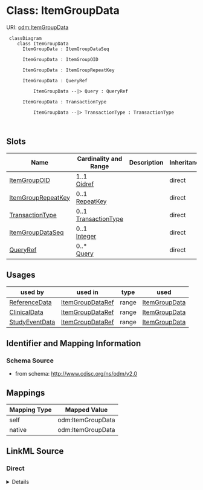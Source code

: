 # Class: ItemGroupData



URI: [odm:ItemGroupData](http://www.cdisc.org/ns/odm/v2.0/ItemGroupData)



```mermaid
 classDiagram
    class ItemGroupData
      ItemGroupData : ItemGroupDataSeq
        
      ItemGroupData : ItemGroupOID
        
      ItemGroupData : ItemGroupRepeatKey
        
      ItemGroupData : QueryRef
        
          ItemGroupData --|> Query : QueryRef
        
      ItemGroupData : TransactionType
        
          ItemGroupData --|> TransactionType : TransactionType
        
      
```




<!-- no inheritance hierarchy -->


## Slots

| Name | Cardinality and Range | Description | Inheritance |
| ---  | --- | --- | --- |
| [ItemGroupOID](ItemGroupOID.md) | 1..1 <br/> [Oidref](Oidref.md) |  | direct |
| [ItemGroupRepeatKey](ItemGroupRepeatKey.md) | 0..1 <br/> [RepeatKey](RepeatKey.md) |  | direct |
| [TransactionType](TransactionType.md) | 0..1 <br/> [TransactionType](TransactionType.md) |  | direct |
| [ItemGroupDataSeq](ItemGroupDataSeq.md) | 0..1 <br/> [Integer](Integer.md) |  | direct |
| [QueryRef](QueryRef.md) | 0..* <br/> [Query](Query.md) |  | direct |





## Usages

| used by | used in | type | used |
| ---  | --- | --- | --- |
| [ReferenceData](ReferenceData.md) | [ItemGroupDataRef](ItemGroupDataRef.md) | range | [ItemGroupData](ItemGroupData.md) |
| [ClinicalData](ClinicalData.md) | [ItemGroupDataRef](ItemGroupDataRef.md) | range | [ItemGroupData](ItemGroupData.md) |
| [StudyEventData](StudyEventData.md) | [ItemGroupDataRef](ItemGroupDataRef.md) | range | [ItemGroupData](ItemGroupData.md) |






## Identifier and Mapping Information







### Schema Source


* from schema: http://www.cdisc.org/ns/odm/v2.0





## Mappings

| Mapping Type | Mapped Value |
| ---  | ---  |
| self | odm:ItemGroupData |
| native | odm:ItemGroupData |





## LinkML Source

<!-- TODO: investigate https://stackoverflow.com/questions/37606292/how-to-create-tabbed-code-blocks-in-mkdocs-or-sphinx -->

### Direct

<details>
```yaml
name: ItemGroupData
in_subset:
- ItemGroupDataGroup
from_schema: http://www.cdisc.org/ns/odm/v2.0
slots:
- ItemGroupOID
- ItemGroupRepeatKey
- TransactionType
- ItemGroupDataSeq
- QueryRef
slot_usage:
  ItemGroupOID:
    name: ItemGroupOID
    domain_of:
    - SourceItem
    - ItemGroupData
    - KeySet
    - ItemGroupRef
    range: oidref
    required: true
  ItemGroupRepeatKey:
    name: ItemGroupRepeatKey
    domain_of:
    - ItemGroupData
    - KeySet
    range: repeatKey
    required: false
  TransactionType:
    name: TransactionType
    domain_of:
    - SubjectData
    - StudyEventData
    - ItemGroupData
    - ItemData
    - Annotation
    range: TransactionType
    required: false
  ItemGroupDataSeq:
    name: ItemGroupDataSeq
    domain_of:
    - ItemGroupData
    range: integer
    required: false
  QueryRef:
    name: QueryRef
    multivalued: true
    domain_of:
    - ClinicalData
    - SubjectData
    - StudyEventData
    - ItemGroupData
    - ItemData
    - Location
    range: Query
    required: false
    minimum_cardinality: 0
class_uri: odm:ItemGroupData

```
</details>

### Induced

<details>
```yaml
name: ItemGroupData
in_subset:
- ItemGroupDataGroup
from_schema: http://www.cdisc.org/ns/odm/v2.0
slot_usage:
  ItemGroupOID:
    name: ItemGroupOID
    domain_of:
    - SourceItem
    - ItemGroupData
    - KeySet
    - ItemGroupRef
    range: oidref
    required: true
  ItemGroupRepeatKey:
    name: ItemGroupRepeatKey
    domain_of:
    - ItemGroupData
    - KeySet
    range: repeatKey
    required: false
  TransactionType:
    name: TransactionType
    domain_of:
    - SubjectData
    - StudyEventData
    - ItemGroupData
    - ItemData
    - Annotation
    range: TransactionType
    required: false
  ItemGroupDataSeq:
    name: ItemGroupDataSeq
    domain_of:
    - ItemGroupData
    range: integer
    required: false
  QueryRef:
    name: QueryRef
    multivalued: true
    domain_of:
    - ClinicalData
    - SubjectData
    - StudyEventData
    - ItemGroupData
    - ItemData
    - Location
    range: Query
    required: false
    minimum_cardinality: 0
attributes:
  ItemGroupOID:
    name: ItemGroupOID
    from_schema: http://www.cdisc.org/ns/odm/v2.0
    rank: 1000
    alias: ItemGroupOID
    owner: ItemGroupData
    domain_of:
    - SourceItem
    - ItemGroupData
    - KeySet
    - ItemGroupRef
    range: oidref
    required: true
  ItemGroupRepeatKey:
    name: ItemGroupRepeatKey
    from_schema: http://www.cdisc.org/ns/odm/v2.0
    rank: 1000
    alias: ItemGroupRepeatKey
    owner: ItemGroupData
    domain_of:
    - ItemGroupData
    - KeySet
    range: repeatKey
    required: false
  TransactionType:
    name: TransactionType
    from_schema: http://www.cdisc.org/ns/odm/v2.0
    rank: 1000
    alias: TransactionType
    owner: ItemGroupData
    domain_of:
    - SubjectData
    - StudyEventData
    - ItemGroupData
    - ItemData
    - Annotation
    range: TransactionType
    required: false
  ItemGroupDataSeq:
    name: ItemGroupDataSeq
    from_schema: http://www.cdisc.org/ns/odm/v2.0
    rank: 1000
    alias: ItemGroupDataSeq
    owner: ItemGroupData
    domain_of:
    - ItemGroupData
    range: integer
    required: false
  QueryRef:
    name: QueryRef
    from_schema: http://www.cdisc.org/ns/odm/v2.0
    rank: 1000
    multivalued: true
    alias: QueryRef
    owner: ItemGroupData
    domain_of:
    - ClinicalData
    - SubjectData
    - StudyEventData
    - ItemGroupData
    - ItemData
    - Location
    range: Query
    required: false
    minimum_cardinality: 0
class_uri: odm:ItemGroupData

```
</details>